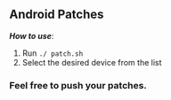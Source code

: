 ## Android Patches

***How to use***:

1. Run `./ patch.sh`
2. Select the desired device from the list

### Feel free to push your patches.
